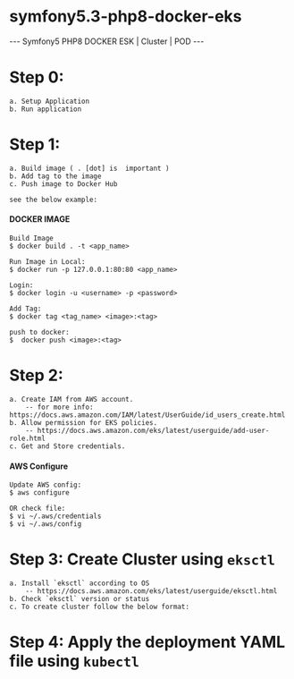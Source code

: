 # symfony5.3-php8-docker-eks
 --- Symfony5 PHP8 DOCKER ESK | Cluster | POD ---

# Step 0: 

    a. Setup Application 
    b. Run application 

# Step 1: 

    a. Build image ( . [dot] is  important )
    b. Add tag to the image
    c. Push image to Docker Hub
    
    see the below example:

#### DOCKER IMAGE
    Build Image
    $ docker build . -t <app_name>

    Run Image in Local:
    $ docker run -p 127.0.0.1:80:80 <app_name>

    Login:
    $ docker login -u <username> -p <password>
    
    Add Tag:
    $ docker tag <tag_name> <image>:<tag>

    push to docker:
    $  docker push <image>:<tag>

# Step 2: 
    a. Create IAM from AWS account.
        -- for more info: https://docs.aws.amazon.com/IAM/latest/UserGuide/id_users_create.html
    b. Allow permission for EKS policies.
        -- https://docs.aws.amazon.com/eks/latest/userguide/add-user-role.html
    c. Get and Store credentials.

#### AWS Configure
    Update AWS config:
    $ aws configure

    OR check file:
    $ vi ~/.aws/credentials
    $ vi ~/.aws/config


# Step 3:  Create Cluster  using `eksctl`
    a. Install `eksctl` according to OS
        -- https://docs.aws.amazon.com/eks/latest/userguide/eksctl.html
    b. Check `eksctl` version or status
    c. To create cluster follow the below format:

# Step 4: Apply the deployment YAML file using `kubectl`




